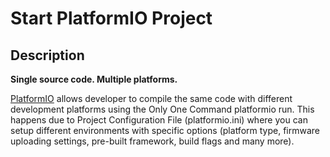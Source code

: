 # Start PlatformIO Project

## Description

**Single source code. Multiple platforms.**

[PlatformIO](https://platformio.org/) allows developer to compile the same code with different development platforms using the Only One Command platformio run. This happens due to Project Configuration File (platformio.ini) where you can setup different environments with specific options (platform type, firmware uploading settings, pre-built framework, build flags and many more).
